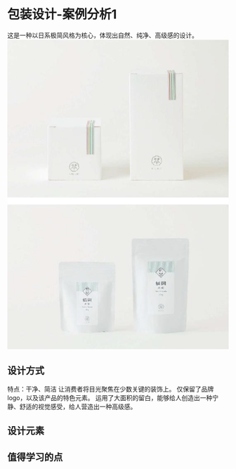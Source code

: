 # 包装设计-案例分析1
这是一种以日系极简风格为核心，体现出自然、纯净、高级感的设计。
![package_design1.png](./img/package_design1.png)
## 设计方式

特点：干净、简洁
让消费者将目光聚焦在少数关键的装饰上。
仅保留了品牌 logo，以及该产品的特色元素。
运用了大面积的留白，能够给人创造出一种宁静、舒适的视觉感受，给人营造出一种高级感。

## 设计元素


## 值得学习的点